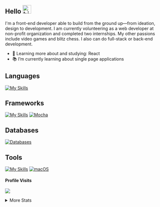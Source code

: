 ## Hello <img src="https://user-images.githubusercontent.com/1303154/88677602-1635ba80-d120-11ea-84d8-d263ba5fc3c0.gif" width="28px" alt="hi">
I'm a front-end developer able to build from the ground up—from ideation, design to development. I am currently volunteering as a web developer at non-profit organization and completed two internships. My other passions include video games and blitz chess. I also can do full-stack or back-end development.

- 🌱 Learning more about and studying: React
- 📚 I’m currently learning about single page applications
<!-- - 📫 How to reach me: Coming Soon -->

## Languages
[![My Skills](https://skillicons.dev/icons?i=html,css,py,js,ts,markdown)](https://skillicons.dev)
                    
## Frameworks
[![My Skills](https://skillicons.dev/icons?i=react,nodejs,tailwind,flask,bootstrap,nextjs)](https://skillicons.dev)
[![Mocha](https://img.shields.io/badge/-mocha-%238D6748?style=for-the-badge&logo=mocha&logoColor=white)](#)
<!-- [![Vue.js Badge](https://img.shields.io/badge/Vue.js-35495E?style=for-the-badge&logo=vue.js&logoColor=4FC08D)](#) -->
<!-- [![MaterialUI Badge](https://img.shields.io/badge/MaterialUI-%23563D7C.svg?style=for-the-badge&logo=appveyor&logo=materialui&logoColor=white)](#) -->

## Databases
[![Databases](https://skillicons.dev/icons?i=mongodb,sequelize,sqlite,postgres)](https://skillicons.dev)

## Tools
[![My Skills](https://skillicons.dev/icons?i=vscode,figma,vercel,postman,pycharm,windows,codepen)](https://skillicons.dev)
[![macOS](https://img.shields.io/badge/mac%20os-000000?style=for-the-badge&logo=macos&logoColor=F0F0F0)](#)
<br />

#### Profile Visits 
![](https://komarev.com/ghpvc/?username=el634dev)

<details>
<summary>
  More Stats 
</summary>

<br />

#### Most Used Languages
![Top Languages](https://github-readme-stats.vercel.app/api/top-langs/?username=el634dev&theme=vue-dark&show_icons=true&hide_border=true&layout=compact)

#### Git Streak
[![GitHub Streak](https://streak-stats.demolab.com/?user=el634dev&theme=dark)](https://git.io/streak-stats)

#### Github Stats
![GitHub Stats](https://github-readme-stats.vercel.app/api?username=el634dev&theme=vue-dark&show_icons=true&hide_border=true&count_private=true)
</details>
